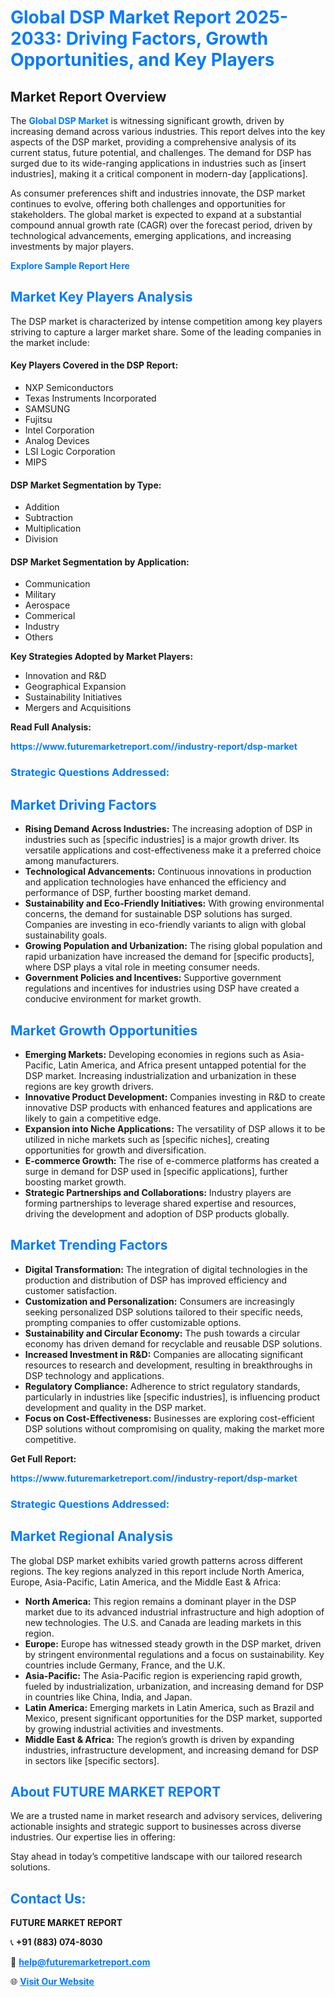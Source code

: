 <h1 style="color: #007BFF;">Global DSP Market Report 2025-2033: Driving Factors, Growth Opportunities, and Key Players</h1>

<section id="overview">
<h2>Market Report Overview</h2>
<p>The <a href="https://www.futuremarketreport.com//industry-report/dsp-market" style="color: #007BFF; text-decoration: none;"><strong>Global DSP Market</strong></a> is witnessing significant growth, driven by increasing demand across various industries. This report delves into the key aspects of the DSP market, providing a comprehensive analysis of its current status, future potential, and challenges. The demand for DSP has surged due to its wide-ranging applications in industries such as [insert industries], making it a critical component in modern-day [applications].</p>
<p>As consumer preferences shift and industries innovate, the DSP market continues to evolve, offering both challenges and opportunities for stakeholders. The global market is expected to expand at a substantial compound annual growth rate (CAGR) over the forecast period, driven by technological advancements, emerging applications, and increasing investments by major players.</p>
</section>

<section id="overview">
<p><a href="https://www.futuremarketreport.com//request-sample/reportId=56851" style="color: #007BFF; text-decoration: none;"><strong>Explore Sample Report Here</strong></a></p>
</section>

<section id="key-players">
<h2 style="color: #007BFF;">Market Key Players Analysis</h2>
<p>The DSP market is characterized by intense competition among key players striving to capture a larger market share. Some of the leading companies in the market include:</p>
<h4>Key Players Covered in the DSP Report:</h4>
<ul><li>NXP Semiconductors</li><li>Texas Instruments Incorporated</li><li>SAMSUNG</li><li>Fujitsu</li><li>Intel Corporation</li><li>Analog Devices</li><li>LSI Logic Corporation</li><li>MIPS</li></ul>
<h4>DSP Market Segmentation by Type:</h4>
<ul><li>Addition</li><li>Subtraction</li><li>Multiplication</li><li>Division</li></ul>

<h4>DSP Market Segmentation by Application:</h4>
<ul><li>Communication</li><li>Military</li><li>Aerospace</li><li>Commerical</li><li>Industry</li><li>Others</li></ul>
<p><strong>Key Strategies Adopted by Market Players:</strong></p>
<ul>
<li>Innovation and R&D</li>
<li>Geographical Expansion</li>
<li>Sustainability Initiatives</li>
<li>Mergers and Acquisitions</li>
</ul>
</section>

<section>
<p><strong>Read Full Analysis: </strong></p><a href="https://www.futuremarketreport.com//industry-report/dsp-market" style="color: #007BFF; text-decoration: none;"><strong>https://www.futuremarketreport.com//industry-report/dsp-market</strong></a>
<h3 style="color: #007BFF;">Strategic Questions Addressed:</h3>
</section>

<section id="driving-factors">
<h2 style="color: #007BFF;">Market Driving Factors</h2>
<ul>
<li><strong>Rising Demand Across Industries:</strong> The increasing adoption of DSP in industries such as [specific industries] is a major growth driver. Its versatile applications and cost-effectiveness make it a preferred choice among manufacturers.</li>
<li><strong>Technological Advancements:</strong> Continuous innovations in production and application technologies have enhanced the efficiency and performance of DSP, further boosting market demand.</li>
<li><strong>Sustainability and Eco-Friendly Initiatives:</strong> With growing environmental concerns, the demand for sustainable DSP solutions has surged. Companies are investing in eco-friendly variants to align with global sustainability goals.</li>
<li><strong>Growing Population and Urbanization:</strong> The rising global population and rapid urbanization have increased the demand for [specific products], where DSP plays a vital role in meeting consumer needs.</li>
<li><strong>Government Policies and Incentives:</strong> Supportive government regulations and incentives for industries using DSP have created a conducive environment for market growth.</li>
</ul>
</section>

<section id="growth-opportunities">
<h2 style="color: #007BFF;">Market Growth Opportunities</h2>
<ul>
<li><strong>Emerging Markets:</strong> Developing economies in regions such as Asia-Pacific, Latin America, and Africa present untapped potential for the DSP market. Increasing industrialization and urbanization in these regions are key growth drivers.</li>
<li><strong>Innovative Product Development:</strong> Companies investing in R&D to create innovative DSP products with enhanced features and applications are likely to gain a competitive edge.</li>
<li><strong>Expansion into Niche Applications:</strong> The versatility of DSP allows it to be utilized in niche markets such as [specific niches], creating opportunities for growth and diversification.</li>
<li><strong>E-commerce Growth:</strong> The rise of e-commerce platforms has created a surge in demand for DSP used in [specific applications], further boosting market growth.</li>
<li><strong>Strategic Partnerships and Collaborations:</strong> Industry players are forming partnerships to leverage shared expertise and resources, driving the development and adoption of DSP products globally.</li>
</ul>
</section>

<section id="trending-factors">
<h2 style="color: #007BFF;">Market Trending Factors</h2>
<ul>
<li><strong>Digital Transformation:</strong> The integration of digital technologies in the production and distribution of DSP has improved efficiency and customer satisfaction.</li>
<li><strong>Customization and Personalization:</strong> Consumers are increasingly seeking personalized DSP solutions tailored to their specific needs, prompting companies to offer customizable options.</li>
<li><strong>Sustainability and Circular Economy:</strong> The push towards a circular economy has driven demand for recyclable and reusable DSP solutions.</li>
<li><strong>Increased Investment in R&D:</strong> Companies are allocating significant resources to research and development, resulting in breakthroughs in DSP technology and applications.</li>
<li><strong>Regulatory Compliance:</strong> Adherence to strict regulatory standards, particularly in industries like [specific industries], is influencing product development and quality in the DSP market.</li>
<li><strong>Focus on Cost-Effectiveness:</strong> Businesses are exploring cost-efficient DSP solutions without compromising on quality, making the market more competitive.</li>
</ul>
</section>

<section>
<p><strong>Get Full Report: </strong></p><a href="https://www.futuremarketreport.com//industry-report/dsp-market" style="color: #007BFF; text-decoration: none;"><strong>https://www.futuremarketreport.com//industry-report/dsp-market</strong></a>
<h3 style="color: #007BFF;">Strategic Questions Addressed:</h3>
</section>


<section id="regional-analysis">
<h2 style="color: #007BFF;">Market Regional Analysis</h2>
<p>The global DSP market exhibits varied growth patterns across different regions. The key regions analyzed in this report include North America, Europe, Asia-Pacific, Latin America, and the Middle East & Africa:</p>
<ul>
<li><strong>North America:</strong> This region remains a dominant player in the DSP market due to its advanced industrial infrastructure and high adoption of new technologies. The U.S. and Canada are leading markets in this region.</li>
<li><strong>Europe:</strong> Europe has witnessed steady growth in the DSP market, driven by stringent environmental regulations and a focus on sustainability. Key countries include Germany, France, and the U.K.</li>
<li><strong>Asia-Pacific:</strong> The Asia-Pacific region is experiencing rapid growth, fueled by industrialization, urbanization, and increasing demand for DSP in countries like China, India, and Japan.</li>
<li><strong>Latin America:</strong> Emerging markets in Latin America, such as Brazil and Mexico, present significant opportunities for the DSP market, supported by growing industrial activities and investments.</li>
<li><strong>Middle East & Africa:</strong> The region’s growth is driven by expanding industries, infrastructure development, and increasing demand for DSP in sectors like [specific sectors].</li>
</ul>
</section>

<footer>
<h2 style="color: #007BFF;">About FUTURE MARKET REPORT</h2>
<p>We are a trusted name in market research and advisory services, delivering actionable insights and strategic support to businesses across diverse industries. Our expertise lies in offering:</p>

<p>Stay ahead in today’s competitive landscape with our tailored research solutions.</p>

<h2 style="color: #007BFF;">Contact Us:</h2>
<p><strong>FUTURE MARKET REPORT</strong></p>
<p>📞 <strong>+91 (883) 074-8030</strong></p>
<p>📧 <strong><a href="mailto:help@futuremarketreport.com" style="color: #007BFF;">help@futuremarketreport.com</a></strong></p>
<p>🌐 <strong><a href="https://www.futuremarketreport.com/" style="color: #007BFF;">Visit Our Website</a></strong></p>
</footer>